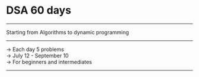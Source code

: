 # DSA 60 days 


<hr>
Starting from Algorithms to dynamic programming

<hr>
-> Each day 5 problems <br>
-> July 12 - September 10 <br>
-> For beginners and intermediates <br>
<hr>
